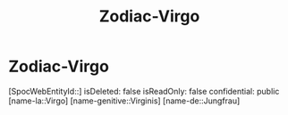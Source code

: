 ﻿---
title: "Zodiac-Virgo"
type: Zodiac
tags:
- astro/Zodiac

---

# Zodiac-Virgo

[SpocWebEntityId::]
isDeleted: false
isReadOnly: false
confidential: public
[name-la::Virgo]
[name-genitive::Virginis]
[name-de::Jungfrau]
